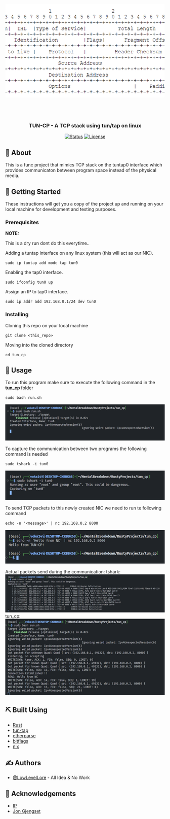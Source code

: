<p align="center">
  <a href="" rel="noopener">
 <img width=2000px height=400px src="./readme_images/tcp.png" style="object-fit: none; /* Do not scale the image */
  object-position: center; " alt="Project logo"></a>
</p>

<h3 align="center">TUN-CP - A TCP stack using tun/tap on linux</h3>

<div align="center">

[![Status](https://img.shields.io/badge/status-active-success.svg)]()
[![License](https://img.shields.io/badge/license-MIT-blue.svg)](/LICENSE)

</div>



## 🧐 About <a name = "about"></a>

This is a func project that mimics TCP stack on the tuntap0 interface which provides communicaton between program space instead of the physical media.

## 🏁 Getting Started <a name = "getting_started"></a>

These instructions will get you a copy of the project up and running on your local machine for development and testing purposes.

### Prerequisites

<b>NOTE:</b> <p>This is a dry run dont do this everytime..</p>

Adding a tuntap interface on any linux system (this will act as our NIC).
```
sudo ip tuntap add mode tap tun0
```

Enabling the tap0 interface.
```
sudo ifconfig tun0 up
```

Assign an IP to tap0 interface.
```
sudo ip addr add 192.168.0.1/24 dev tun0
```

<!-- sudo ip link set up dev tap0 -->

### Installing

Cloning this repo on your local machine

```
git clone <this_repo>
```

Moving into the cloned directory

```
cd tun_cp
```


## 🎈 Usage <a name="usage"></a>

To run this program make sure to execute the following command in the <b> tun_cp
</b> folder
```
sudo bash run.sh
```
![alt text](./readme_images/image.png)

To capture the communication between two programs the following command is needed
```
sudo tshark -i tun0
```
![alt text](./readme_images/image-1.png)

To send TCP packets to this newly created NIC we need to run te following command
```
echo -n '<message>' | nc 192.168.0.2 8000
```
![alt text](./readme_images/image-2.png)

Actual packets send during the communication:
tshark:
![alt text](./readme_images/image-4.png)
tun_cp:
![alt text](./readme_images/image-3.png)


## ⛏️ Built Using <a name = "built_using"></a>

- [Rust](https://www.rust-lang.org/)
- [tun-tap](https://docs.rs/tun-tap/latest/tun_tap/)
- [etherparse](https://docs.rs/etherparse/latest/etherparse/)
- [bitflags](https://docs.rs/bitflags/latest/bitflags/)
- [nix](https://crates.io/crates/nix/dependencies)

## ✍️ Authors <a name = "authors"></a>

- [@LowLevelLore](https://github.com/LowLevelLore) - All Idea & No Work

## 🎉 Acknowledgements <a name = "acknowledgement"></a>

- [IP](https://datatracker.ietf.org/doc/html/rfc791/)
- [Jon Gjengset](https://www.youtube.com/watch?v=bzja9fQWzdA)

